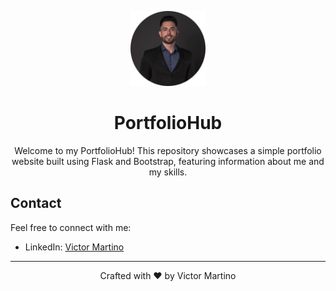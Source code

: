 <!-- Header -->
<p align="center">
  <img src="static/img/victor.png" alt="Victor Martino" width="120" height="120">
</p>
<h1 align="center">PortfolioHub</h1>

<!-- Description -->
<p align="center">
  Welcome to my PortfolioHub! This repository showcases a simple portfolio website built using Flask and Bootstrap, featuring information about me and my skills.
</p>

## Contact

Feel free to connect with me:

- LinkedIn: [Victor Martino](https://www.linkedin.com/in/victor-martino-446765140/)

---

<p align="center">
  Crafted with ❤️ by Victor Martino
</p>
